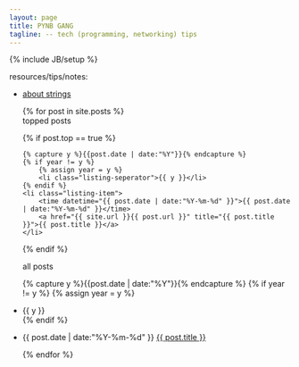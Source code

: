 ```yaml
---
layout: page
title: PYNB GANG
tagline: -- tech (programming, networking) tips 
---
```

{% include JB/setup %}

<!--
![image](https://user-images.githubusercontent.com/2038044/76429344-4a812800-6385-11ea-9353-6f8288aaa7dd.png)
-->

resources/tips/notes:

* [about strings](https://towardsdatascience.com/41-questions-to-test-your-knowledge-of-python-strings-9eb473aa8fe8)


<ul class="listing">
{% for post in site.posts %}

  <div>topped posts</div>

  {% if post.top == true %}

    {% capture y %}{{post.date | date:"%Y"}}{% endcapture %}
    {% if year != y %}
        {% assign year = y %}
        <li class="listing-seperator">{{ y }}</li>
    {% endif %}
    <li class="listing-item">
        <time datetime="{{ post.date | date:"%Y-%m-%d" }}">{{ post.date | date:"%Y-%m-%d" }}</time>
        <a href="{{ site.url }}{{ post.url }}" title="{{ post.title }}">{{ post.title }}</a>
    </li>

  {% endif %}

  <div>all posts</div>

  {% capture y %}{{post.date | date:"%Y"}}{% endcapture %}
  {% if year != y %}
    {% assign year = y %}
    <li class="listing-seperator">{{ y }}</li>
  {% endif %}
  <li class="listing-item">
    <time datetime="{{ post.date | date:"%Y-%m-%d" }}">{{ post.date | date:"%Y-%m-%d" }}</time>
    <a href="{{ site.url }}{{ post.url }}" title="{{ post.title }}">{{ post.title }}</a>
  </li>

{% endfor %}
</ul>

